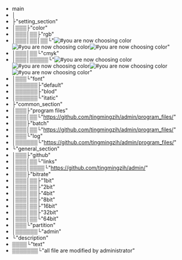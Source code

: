 - main
- │
- ├"setting_section"
- │▒▒▒├"color"
- │▒▒▒│▒▒├"rgb"
- │▒▒▒│▒▒│▒▒└"![#you are now choosing color](https://via.placeholder.com/15/ffaaaa/ffaaaa.png)![#you are now choosing color](https://via.placeholder.com/15/aaffaa/aaffaa.png)![#you are now choosing color](https://via.placeholder.com/15/aaaaff/aaaaff.png)" 
- │▒▒▒│▒▒└"cmyk"
- │▒▒▒│▒▒▒▒▒└"![#you are now choosing color](https://via.placeholder.com/15/aaaaaa/aaaaaa.png)![#you are now choosing color](https://via.placeholder.com/15/ffffaa/ffffaa.png)![#you are now choosing color](https://via.placeholder.com/15/ffaaff/ffaaff.png)![#you are now choosing color](https://via.placeholder.com/15/aaffff/aaffff.png)"
- │▒▒▒└"font"
- │▒▒▒▒▒▒├"default"
- │▒▒▒▒▒▒├"blod"
- │▒▒▒▒▒▒└"itatic"
- ├"common_section"
- │▒▒▒├"program files"
- │▒▒▒│▒▒└"https://github.com/tingmingzih/admin/program_files/"
- │▒▒▒├"batch"
- │▒▒▒│▒▒└"https://github.com/tingmingzih/admin/program_files/"
- │▒▒▒└"log"
- │▒▒▒▒▒▒└"https://github.com/tingmingzih/admin/program_files/"
- └"general_section"
- │▒▒▒├"github"
- │▒▒▒│▒▒└"links"
- │▒▒▒│▒▒▒▒└"https://github.com/tingmingzih/admin/"
- │▒▒▒├"bitrate"
- │▒▒▒│▒▒├"1bit"
- │▒▒▒│▒▒├"2bit"
- │▒▒▒│▒▒├"4bit"
- │▒▒▒│▒▒├"8bit"
- │▒▒▒│▒▒├"16bit"
- │▒▒▒│▒▒├"32bit"
- │▒▒▒│▒▒└"64bit"
- │▒▒▒└"partition"
- │▒▒▒▒▒▒└"admin"
- └"description"
- ▒▒▒▒└"text"
- ▒▒▒▒▒▒▒└"all file are modified by administrator"
